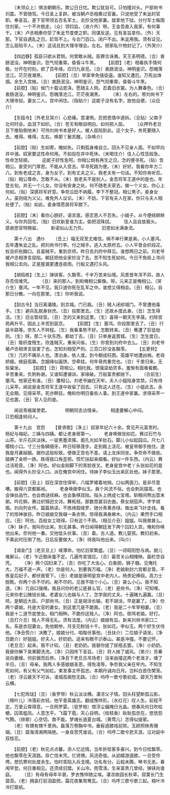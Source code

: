 <!-- { "loadSidebar": true } -->
　　〔末领众上〕惧法朝朝乐。欺公日日忧。欺公犹自可。只怕撞对头。户部尙书刘震。不曾随驾。今日圣上复辟。被当朝卢丞相奏过官裏。只说他受了朱泚的官职。奉圣旨。差下官带领五百名军士。去抄没他家裏。就拿他下狱。分付军士每围住刘家。一个不许脱走。〔众〕领钧旨。〔进介外〕呀。王金吾直入我家。有何事干。〔末〕卢丞相奏你受了朱泚节度使之职。同谋反逆。见有圣旨拿你。〔外〕天那。下官自遇乱之日。赶驾不上。与合门百口。闭户不出。朱泚用我。须有证见。怎么屈陷平人。〔末〕这话且到大理寺理会。左右。把家私什物封记了。〔外哭介〕 

　　【四边静】孤臣只欲从君侧。何曾敢从贼。臣罪合诛夷。天王圣明德。〔合〕衷肠泯没。神明鉴识。怨气彻重霄。昏昏斗牛黑。 
　　【前腔】〔老〕相看执手情何极。分开在时刻。欲了百年缘。应归九泉觅。〔合〕衷肠泯没。神明鉴识。怨魄落沧江。茫茫夜潮黑。 
　　【前腔】〔旦〕举家幸免强徒逼。谁知又遭厄。万死出烽烟。余生入宫掖。〔合〕衷肠泯没。神明鉴识。怨气彻重霄。昏昏斗牛黑。 
　　【前腔】〔贴〕侯门十载沾恩泽。愿随主人侧。忍着旧衣裳。为人舞春色。〔合〕衷肠泯没。神明鉴识。怨魄落沧江。茫茫夜潮黑。 
　　〔末〕左右的。带刘尙书下大理寺狱。妻女二人。宫中闲住。〔指贴介〕这妮子没有名字。放他自便。〔众应介〕 

　　【东瓯令】〔外老旦哭介〕心悲痛。意凄恻。忍把恩情中道拆。〔旦贴〕父南子北何时会。血泪下如织。〔合〕苍天有眼自明白。如何把人屈。 
　　〔众押外老旦旦下推贴倒地末〕可怜刘尙书本是好人。被人屈陷到此。这个女子。务死要随入去。难得。难得。左右。唤那丫鬟苏醒。〔杂唤介〕 

　　【前腔】〔贴〕生如寄。魄如失。只剩孤身难自立。回头不见亲人面。不如早向井中溺。奴家要这性命何用。不如投在井中死休。〔末喝住介〕佳人心性恁般急。性命怎轻掷。 
　　这妮子好性急呵。你相公倘有再生之日。怎的便寻死。〔贴〕吿相公。妾受刘门厚恩。不能从入宫去。早寻死路为便。〔末〕好好。我看你年方二八。到有老成之言。身为女子。到有丈夫之义。我老夫有一句话。不知你肯听否。〔贴〕相公尊命。怎敢不从。〔末〕我老夫不是别人。金吾将军王遂中的是也。年登五旬。并无一个儿女。你没有安身之处。何不随老夫家去。做一个义女。你心上何如。〔贴〕深感将军好意。争奈瓜田不纳履。李下不整冠。相公男子。妾身女人。虽则结为义父。难免外人议论。〔末〕不妨。下官有夫人在家。你只与夫人相处便了。〔贴〕如此。妾身情愿居将军膝下。 

　　【前腔】〔末〕看你心肠好。语言直。感恋恩人不忍失。小娘子。从今便结螟蛉义。与你共回宅。〔贴〕旧欢新爱谁为主。偷把泪珠拭。 
　　佳人且自放眉头。　　　　感谢恩官特赐留。 
　　新诺似山无力负。　　　　旧恩如水满身流。 

　　第十八出　遇仆 
　　〔丑上〕福无双至尤难信。祸不单行果是眞。小人塞鸿。去年遭朱泚之乱。把刘尙书行李。付之贼手。逃入太原府去。小人平昔会织段疋。权且织些餬口。且喜贼平。重到京师。昨日去刘府中拜见。谁想两日之前。刘老爷被卢丞相谗言屈陷。朝廷把他全家抄没了去。苦不知生死如何。今日不免街上寻问我相公去向。正是屋漏更遭连夜雨。行船又遇打头风。 

　　【胡捣练】〔生上〕弹铗客。久飘零。千辛万苦来仙境。风景昔年浑不异。故人存否信难凭。 
　　〔丑〕来的那人。到和俺相公厮像。呀。元来正是俺相公。〔哭介生〕塞鸿。一年不见。我只道你死在乱军之中。谁想又得相会。〔丑〕相公。自那日分散。一向在那里。〔生〕你听我说。 

　　【刮古令】当日离灞陵。到京城。门已扃。〔丑〕贼人闭却城门。不曾遭他毒手。〔生〕避兵乱脱身豺虎。〔丑〕投那里去。〔生〕还故乡度此身。〔丑〕怎生得活。〔生〕旧业暂经营。〔丑〕怎的又来到这里。〔生〕喜得一朝天生李晟。扫除宫苑再升平。因此上辛苦到宸京。 
　　【前腔】〔生〕塞鸿。你投那里去了。〔丑〕行装半路等。奈东人不转程。〔生〕我看事势不好。怎敢转来。〔丑〕蓦遭了狂徒劫剠。〔生〕呀。那二十驮东西。都劫丁去。〔丑〕只单身返晋城。〔生〕怎生度日。〔丑〕贩织度残生。欣逢贼灭。重来问省。〔生〕你曾到刘府中去么。〔丑〕刘老爷被卢丞相谗言屈害了也。怎知刘相受严刑。三百口抄没各飘零。 
　　【五更转】〔生〕兀的不痛杀人也。漂泊身。依人度。到今朝成枉图。英雄平地遭凶祸。老母娇娥。掖庭孤寡。念姻缘似画饼。空牵挂。何年骨肉重完也。〔合〕千里归来。无些窠坐。 
　　【前腔】〔丑〕荷相公。相托我。恨强梁劫货多。羞惭有面难看覩。辛苦重来。负荆称谢。又谁知遭谮诉。家缘破。万般富贵都抛下。 
　　〔合前生〕塞鸿。他家还有谁。〔丑〕覆相公。刘老爷幽在天牢。夫人小姐陷身宫禁。只有侍儿采苹。闻说是金吾将军王遂中收留了回去。只有这人还在。〔生〕小姐此去。永无会期。见得采苹。死亦瞑目。俺和你明日备些人事。到王遂中家裏。求得采苹一见也罢。〔丑〕官人见的是。 

　　闻说靑蛾属使君。　　　　明朝同去访情亲。 
　　相逢要解心中闷。　　　　只恐相逢转闷人。 

　　第十九出　宫怨 
　　【普贤歌】〔净上〕奴家年纪六十余。曾见开元富贵时。杨妃与梅妃。三姨与四姨。都让老身居第一。 
　　老身唤做张如花。赛过石竹与山茶。半斤石灰淡抹。一锭黑墨浓搽。面孔光如羊肚石。脚儿小似起园瓜。尺七八樱桃小口。寸三分鱼鳞细牙。昨日轻移莲步。走到殿上浇花。被皇帝御手拖住。道我是月裏姮娥。据你这般标致。便做正宫也不差。请上龙床同坐。争奈命不做些。踏捵了金桥一跌。跌得我口角歪邪。慌忙扶起来细看。好似一件东西。〔内云〕赛过活观音。〔净〕阿也。好似金刚脚下的靑脸夜叉。老身是宫中老丫头张如花的是也。闻得外头抄没人口。派在俺宫中闲住。待妹子李似玉出来区处他。妹子那里。 

　　【前腔】〔丑上〕奴在深宫住得牢。八幅罗裙着地捎。口似两面刀。是非尽意嘈。搬得六宫都厮闹。 
　　老身唤做李似玉。眞个风流不俗。也会刺凤描鸾。也会弹丝品竹。也会商谜续麻。也会象棋双陆。指头上绣成七宝塔。斩眼间熬出荳末粥。吟花柳。赛过织锦迥文诗。舞柘枝。那数霓裳羽衣曲。蔡女胡笳声。字字胡搊。刘向列女传。篇篇熟读。不拣绮縠绫罗。随分靑黄赤绿。做出来飞针走线。看了的惊神骇目。昨日娘娘交我缀一条衣带。惊得我满身麻木。〔内云〕果然手口相应。〔丑〕阿也。百般女工晓得。只有这个不熟。〔相见介丑〕姐姐。叫我做甚么。〔净〕妹子。我叫你出来。别无甚事。昨日闻得朝廷发下两个囚妇入宫。俺和你唤他出来。奈何他一番。交他低头伏事。〔丑〕着。古人道。教儿婴孩。教妇初来。不乘此时压倒了他。日后反要做大。〔净〕待我叫他出来。〔叫介〕 

　　【谒金门】〔老旦旦上〕嗟薄命。怕忆旧家繁盛。〔旦〕一闭昭阳愁与病。貌儿难厮认。〔老〕乍近御床羞不定。几遍传宣错应。〔合〕最苦关山相掩映。画栏空自凭。 
　　〔净〕两个囚妇来了。〔丑〕你吃了大虫心。白象胆。狮子髓。见俺托大。万福不道一声。〔老〕你是何人。到要我万福。〔净〕老娘勑封六宫都总管。不拣皇后妃子。都伏我管下。〔丑〕老娘是唐明皇宫中老内人。杨贵妃捧砚。高力士脱靴。你两个杀不尽的。剐不尽的。见我不陪个小心。〔旦〕甚么小心。我不知道。〔净〕兀自口强哩。我且问你的老公是甚么官。〔老〕是尙书。〔净〕可知哩。元来你老公赌钱长输。老婆女儿也输与人丁。怎学我的丈夫。十遍赌九遍赢。〔旦〕呸。是朝廷大臣。户部尙书。〔丑〕正是胡涂长输。若不胡涂。早是赢了。〔净〕你两个婆娘。托是大官的妻女。到这里兀是不跪我。〔老〕我是二十年宰相妻。〔旦〕我是十二道节度使女。相门相种。不跪你这贱人。〔净〕阿也。倒骂老娘。好打。〔丑打介旦〕贱人不得无礼。须有法度。〔内云〕娘娘有旨。新来刘尙书家口二名。系是衣冠妻女。免他朝参。月支花粉钱十千。张如花。李似玉。两个好生伏侍他。〔净丑慌介〕决撒了。娘娘分付。咱每伏事他。〔丑扶介〕二位娘子请坐。〔净丑跪介〕好姐姐。好夫人。好奶奶。适来有眼不识泰山。甚是冲撞。不要记怀。〔老旦旦〕起来。我不计较。〔丑〕老奶奶。我替你提了尿甁去罢。〔净〕小奶奶。我替你解下臭果脚洗洗。〔净〕只因传下圣旨。〔丑〕将人挫了威风。〔笑介〕苏秦说向妻嫂。何前倨而后恭。〔净丑下老旦旦吊场老〕没来由撞这两个老泼才。缠了半日。〔旦〕母亲。我两人多感娘娘圣恩。得免凌辱。争奈我父亲在牢内。不知生死如何。有父有父气如虹。束发事主怀孤忠。本期丹诚向日月。岂料白首伤樊笼。〔老〕浮云蔽天不可诉。凌烟高阁愁无路。〔合〕呜呼一歌兮歌初成。碧天万里秋云横。 

　　【七犯玲珑】〔旦〕〔香罗带〕秋云淡淡横。凄凉父子情。回头枉望断孤云影。〔梧叶儿〕冷落彩衣轻。他平昔英雄志。翻成憔悴形。〔水红花〕叹人生。前程不定。万里云霄得意。一旦网罗婴。〔皂罗袍〕恨浮尘偏掩日光晶。想春风何日吹枯梗。囚鸾槛凤。人意怎平。飞霜下雹。天心自明。〔桂枝香〕耿耿孤忠在。悠悠怨气腾。〔排歌〕心空切。救不能。梦魂长遶夏台城。〔黄莺儿〕怎得似缇萦。 
　　〔老〕有甥有甥千里驹。磊落万卷胸中书。垂髫遶膝戏前除。玉颜照映靑珊瑚。〔旦〕碧海淸湘两隔绝。一身良苦凭谁说。〔合〕呜呼二歌兮悲天涯。泣对庭中双桂花。 

　　【前腔】〔老〕秋花点点馨。添人忆远情。当年折桂客多豪兴。到今日桂飘零。他也飘零在天涯路。存亡信未凭。忆贤甥。风流奇俊。从幼嬉游遶膝。一旦受伶俜。想饥寒何处度余生。怕时乖陷入兵戈境。功名有分。云程未腾。琴书无恙。春闱早登。何日重相见。还须续旧盟。关山冷。雨雪淸。生来富贵几曾经。弹铗向谁庭。 
　　〔旦〕有母有母年半衰。罗衣憔悴随尘埃。凄凉故园长秋草。寂寞长门生碧苔。〔老〕拥衾灯前泪盈把。霜花夜集鸳鸯瓦。〔合〕呜呼三歌兮歌三起。梧叶冷冷打窗纸。 

